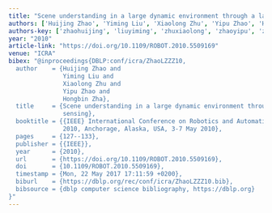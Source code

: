 ```yaml
---
title: "Scene understanding in a large dynamic environment through a laser-based sensing"
authors: ['Huijing Zhao', 'Yiming Liu', 'Xiaolong Zhu', 'Yipu Zhao', 'Hongbin Zha']
authors-key: ['zhaohuijing', 'liuyiming', 'zhuxiaolong', 'zhaoyipu', 'zhahongbin']
year: "2010"
article-link: "https://doi.org/10.1109/ROBOT.2010.5509169"
venue: "ICRA"
bibex: "@inproceedings{DBLP:conf/icra/ZhaoLZZZ10,
  author    = {Huijing Zhao and
               Yiming Liu and
               Xiaolong Zhu and
               Yipu Zhao and
               Hongbin Zha},
  title     = {Scene understanding in a large dynamic environment through a laser-based
               sensing},
  booktitle = {{IEEE} International Conference on Robotics and Automation, {ICRA}
               2010, Anchorage, Alaska, USA, 3-7 May 2010},
  pages     = {127--133},
  publisher = {{IEEE}},
  year      = {2010},
  url       = {https://doi.org/10.1109/ROBOT.2010.5509169},
  doi       = {10.1109/ROBOT.2010.5509169},
  timestamp = {Mon, 22 May 2017 17:11:59 +0200},
  biburl    = {https://dblp.org/rec/conf/icra/ZhaoLZZZ10.bib},
  bibsource = {dblp computer science bibliography, https://dblp.org}
}"
---
```

